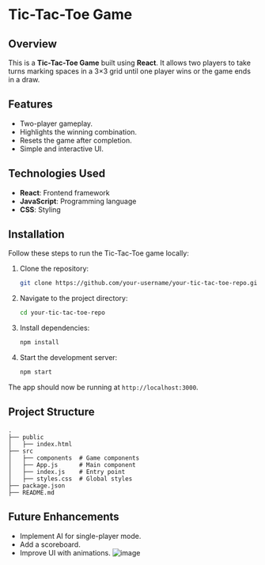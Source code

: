 # Tic-Tac-Toe Game

## Overview
This is a **Tic-Tac-Toe Game** built using **React**. It allows two players to take turns marking spaces in a 3×3 grid until one player wins or the game ends in a draw.

## Features
- Two-player gameplay.
- Highlights the winning combination.
- Resets the game after completion.
- Simple and interactive UI.

## Technologies Used
- **React**: Frontend framework
- **JavaScript**: Programming language
- **CSS**: Styling

## Installation
Follow these steps to run the Tic-Tac-Toe game locally:

1. Clone the repository:
   ```sh
   git clone https://github.com/your-username/your-tic-tac-toe-repo.git
   ```
2. Navigate to the project directory:
   ```sh
   cd your-tic-tac-toe-repo
   ```
3. Install dependencies:
   ```sh
   npm install
   ```
4. Start the development server:
   ```sh
   npm start
   ```

The app should now be running at `http://localhost:3000`.

## Project Structure
```
.
├── public
│   ├── index.html
├── src
│   ├── components  # Game components
│   ├── App.js      # Main component
│   ├── index.js    # Entry point
│   ├── styles.css  # Global styles
├── package.json
├── README.md
```

## Future Enhancements
- Implement AI for single-player mode.
- Add a scoreboard.
- Improve UI with animations.
![image](https://github.com/user-attachments/assets/b5ccb511-fdf6-455b-bcdd-a3759f19def4)

